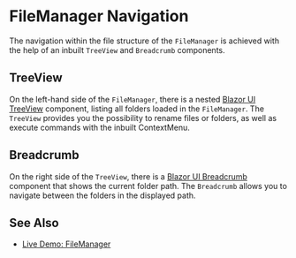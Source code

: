 
# FileManager Navigation

The navigation within the file structure of the `FileManager` is achieved with the help of an inbuilt `TreeView` and `Breadcrumb` components.

## TreeView

On the left-hand side of the `FileManager`, there is a nested [Blazor UI TreeView](slug:treeview-overview) component, listing all folders loaded in the `FileManager`. The `TreeView` provides you the possibility to rename files or folders, as well as execute commands with the inbuilt ContextMenu.

## Breadcrumb

On the right side of the `TreeView`, there is a [Blazor UI Breadcrumb](slug:breadcrumb-overview) component that shows the current folder path. The `Breadcrumb` allows you to navigate between the folders in the displayed path.

## See Also

* [Live Demo: FileManager](https://demos.telerik.com/blazor-ui/filemanager/overview)
